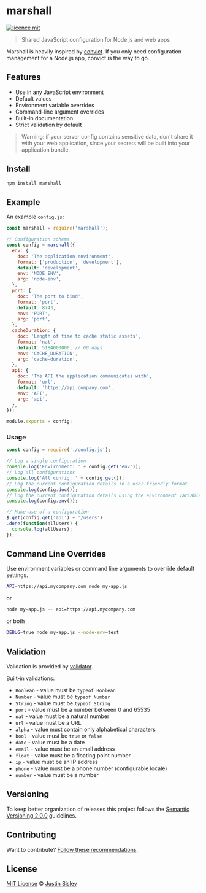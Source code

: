 # marshall

[![licence mit](https://img.shields.io/badge/licence-MIT-blue.svg)](https://github.com/justinsisley/marshall/blob/master/LICENSE.md)

> Shared JavaScript configuration for Node.js and web apps

Marshall is heavily inspired by [convict](https://www.npmjs.com/package/convict). If you only need configuration management for a Node.js app, convict is the way to go.

## Features

- Use in any JavaScript environment
- Default values
- Environment variable overrides
- Command-line argument overrides
- Built-in documentation
- Strict validation by default

> Warning: if your server config contains sensitive data, don't share it with your web application, since your secrets will be built into your application bundle.

## Install

```bash
npm install marshall
```

## Example

An example `config.js`:

```javascript
const marshall = require('marshall');

// Configuration schema
const config = marshall({
  env: {
    doc: 'The application environment',
    format: ['production', 'development'],
    default: 'development',
    env: 'NODE_ENV',
    arg: 'node-env',
  },
  port: {
    doc: 'The port to bind',
    format: 'port',
    default: 8743,
    env: 'PORT',
    arg: 'port',
  },
  cacheDuration: {
    doc: 'Length of time to cache static assets',
    format: 'nat',
    default: 5184000000, // 60 days
    env: 'CACHE_DURATION',
    arg: 'cache-duration',
  },
  api: {
    doc: 'The API the application communicates with',
    format: 'url',
    default: 'https://api.company.com',
    env: 'API',
    arg: 'api',
  },
});

module.exports = config;
```

### Usage

```javascript
const config = require('./config.js');

// Log a single configuration
console.log('Environment: ' + config.get('env'));
// Log all configurations
console.log('All config: ' + config.get());
// Log the current configuration details in a user-friendly format
console.log(config.doc());
// Log the current configuration details using the environment variable name as the key
console.log(config.env());

// Make use of a configuration
$.get(config.get('api') + '/users')
.done(function(allUsers) {
  console.log(allUsers);
});
```

## Command Line Overrides

Use environment variables or command line arguments to override default settings.

```bash
API=https://api.mycompany.com node my-app.js
```

or

```bash
node my-app.js -- api=https://api.mycompany.com
```

or both

```bash
DEBUG=true node my-app.js --node-env=test
```

## Validation

Validation is provided by [validator](https://github.com/chriso/validator.js).

Built-in validations:

- `Boolean` - value must be `typeof Boolean`
- `Number` - value must be `typeof Number`
- `String` - value must be `typeof String`
- `port` - value must be a number between 0 and 65535
- `nat` - value must be a natural number
- `url` - value must be a URL
- `alpha` - value must contain only alphabetical characters
- `bool` - value must be `true` or `false`
- `date` - value must be a date
- `email` - value must be an email address
- `float` - value must be a floating point number
- `ip` -  value must be an IP address
- `phone` - value must be a phone number (configurable locale)
- `number` - value must be a number

## Versioning

To keep better organization of releases this project follows the [Semantic Versioning 2.0.0](http://semver.org/) guidelines.

## Contributing
Want to contribute? [Follow these recommendations](https://github.com/justinsisley/marshall/blob/master/CONTRIBUTING.md).

## License
[MIT License](https://github.com/justinsisley/marshall/blob/master/LICENSE.md) © [Justin Sisley](http://justinsisley.com/)
